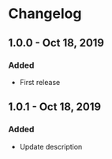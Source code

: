 # Changelog

## 1.0.0 - Oct 18, 2019
### Added
- First release
## 1.0.1 - Oct 18, 2019
### Added
- Update description